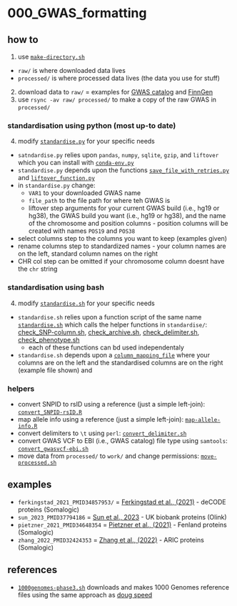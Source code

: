 # 000_GWAS_formatting

## how to
1. use [`make-directory.sh`](https://github.com/mattlee821/000_GWAS_formatting/blob/main/000_scripts/make-directory.sh)
  - `raw/` is where downloaded data lives
  - `processed/` is where processed data lives (the data you use for stuff)
2. download data to `raw/` =  examples for [GWAS catalog](https://github.com/mattlee821/000_GWAS_formatting/blob/main/000_scripts/download_GWAScatalog.sh) and [FinnGen](https://github.com/mattlee821/000_GWAS_formatting/blob/main/000_scripts/download_finngen.sh)
3. use `rsync -av raw/ processed/` to make a copy of the raw GWAS in `processed/`

### standardisation using python (most up-to date)
4. modify [`standardise.py`](https://github.com/mattlee821/000_GWAS_formatting/blob/main/000_scripts/standardise.py) for your specific needs
  - `satndardise.py` relies upon `pandas`, `numpy`, `sqlite`, `gzip`, and `liftover` which you can install with [`conda-env.py`](https://github.com/mattlee821/000_GWAS_formatting/blob/main/000_scripts/conda-env.sh)
  - `standardise.py` depends upon the functions [`save_file_with_retries.py`](https://github.com/mattlee821/000_GWAS_formatting/blob/main/000_scripts/standardise/save_file_with_retries.py) and [`liftover_function.py`](https://github.com/mattlee821/000_GWAS_formatting/blob/main/000_scripts/standardise/liftover_function.py)
  - in `standardise.py` change:
    - `VAR1` to your downloaded GWAS name
    - `file_path` to the file path for where teh GWAS is 
    - liftover step arguments for your current GWAS build (i.e., hg19 or hg38), the GWAS build you want (i.e., hg19 or hg38), and the name of the chromosome and position columns - position columns will be created with names `POS19` and `POS38`
  - select columns step to the columns you want to keep (examples given)
  - rename columns step to standardized names - your column names are on the left, standard column names on the right
  - CHR col step can be omitted if your chromosome column doesnt have the `chr` string

### standardisation using bash
4. modify [`standardise.sh`](https://github.com/mattlee821/000_GWAS_formatting/blob/main/000_scripts/standardise.sh) for your specific needs
  - `standardise.sh` relies upon a function script of the same name [`standardise.sh`](https://github.com/mattlee821/000_GWAS_formatting/blob/main/000_scripts/standardise/standardise.sh) which calls the helper functions in `standardise/`: [check_SNP-column.sh](https://github.com/mattlee821/000_GWAS_formatting/blob/main/000_scripts/standardise/check_SNP-column.sh), [check_archive.sh](https://github.com/mattlee821/000_GWAS_formatting/blob/main/000_scripts/standardise/check_archive.sh), [check_delimiter.sh](https://github.com/mattlee821/000_GWAS_formatting/blob/main/000_scripts/standardise/check_delimiter.sh), [check_phenotype.sh](https://github.com/mattlee821/000_GWAS_formatting/blob/main/000_scripts/standardise/check_phenotype.sh)
    - each of these functions can bd used independentaly
  - `standardise.sh` depends upon a [`column_mapping_file`](https://github.com/mattlee821/000_GWAS_formatting/blob/main/000_scripts/standardise/column_mapping_file) where your columns are on the left and the standardised columns are on the right (example file shown) and 

### helpers
- convert SNPID to rsID using a reference (just a simple left-join): [`convert_SNPID-rsID.R`](https://github.com/mattlee821/000_GWAS_formatting/blob/main/000_scripts/convert_SNPID-rsID.R)
- map allele info using a reference (just a simple left-join): [`map-allele-info.R`](https://github.com/mattlee821/000_GWAS_formatting/blob/main/000_scripts/map-allele-info.R)
- convert delimiters to `\t` using `perl`: [`convert_delimiter.sh`](https://github.com/mattlee821/000_GWAS_formatting/blob/main/000_scripts/convert_delimiter.sh)
- convert GWAS VCF to EBI (i.e., GWAS catalog) file type using `samtools`: [`convert_gwasvcf-ebi.sh`](https://github.com/mattlee821/000_GWAS_formatting/blob/main/000_scripts/convert_gwasvcf-ebi.sh)
- move data from `processed/` to `work/` and change permissions: [`move-processed.sh`](https://github.com/mattlee821/000_GWAS_formatting/blob/main/000_scripts/move-processed.sh)

## examples
- `ferkingstad_2021_PMID34857953/` = [Ferkingstad et al., (2021)](https://pubmed.ncbi.nlm.nih.gov/34857953/) - deCODE proteins (Somalogic)
- `sun_2023_PMID37794186` = [Sun et al., 2023](https://pubmed.ncbi.nlm.nih.gov/37794186/) - UK biobank proteins (Olink)
- `pietzner_2021_PMID34648354` = [Pietzner et al., (2021)](https://pubmed.ncbi.nlm.nih.gov/34648354/) - Fenland proteins (Somalogic)
- `zhang_2022_PMID32424353` = [Zhang et al., (2022)](https://pubmed.ncbi.nlm.nih.gov/35501419/) - ARIC proteins (Somalogic)

## references
- [`1000genomes-phase3.sh`](https://github.com/mattlee821/000_GWAS_formatting/blob/main/references/1000genomes-phase3.sh) downloads and makes 1000 Genomes reference files using the same approach as [doug speed](https://dougspeed.com/reference-panel/)

